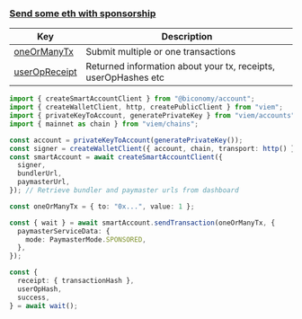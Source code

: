 ### [Send some eth with sponsorship](https://bcnmy.github.io/biconomy-client-sdk/classes/NexusSmartAccount.html#sendTransaction)

| Key                                                                               | Description                                                    |
| --------------------------------------------------------------------------------- | -------------------------------------------------------------- |
| [oneOrManyTx](https://bcnmy.github.io/biconomy-client-sdk/types/Transaction.html) | Submit multiple or one transactions                            |
| [userOpReceipt](https://bcnmy.github.io/biconomy-client-sdk/types/UserOpReceipt)  | Returned information about your tx, receipts, userOpHashes etc |

```typescript
import { createSmartAccountClient } from "@biconomy/account";
import { createWalletClient, http, createPublicClient } from "viem";
import { privateKeyToAccount, generatePrivateKey } from "viem/accounts";
import { mainnet as chain } from "viem/chains";

const account = privateKeyToAccount(generatePrivateKey());
const signer = createWalletClient({ account, chain, transport: http() });
const smartAccount = await createSmartAccountClient({
  signer,
  bundlerUrl,
  paymasterUrl,
}); // Retrieve bundler and paymaster urls from dashboard

const oneOrManyTx = { to: "0x...", value: 1 };

const { wait } = await smartAccount.sendTransaction(oneOrManyTx, {
  paymasterServiceData: {
    mode: PaymasterMode.SPONSORED,
  },
});

const {
  receipt: { transactionHash },
  userOpHash,
  success,
} = await wait();
```
